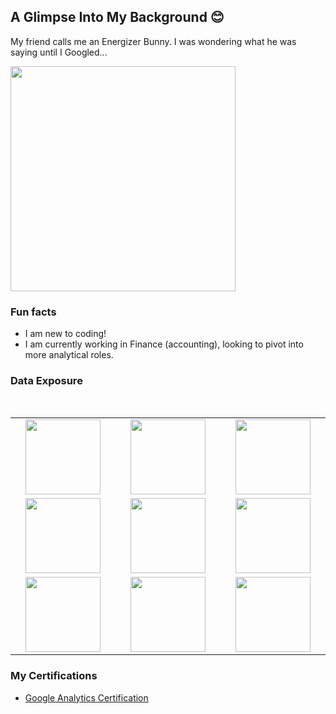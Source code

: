## A Glimpse Into My Background :blush:
My friend calls me an Energizer Bunny. I was wondering what he was saying until I Googled...

<img height="360px" src="https://github.com/Valerinetng/valerinetng/assets/167613192/76107479-77f3-4189-9918-9b6759cce33c"> 

### Fun facts
* I am new to coding!
* I am currently working in Finance (accounting), looking to pivot into more analytical roles. 

### Data Exposure
  
  <br>
<table>
<tbody>
 <tr>
<td align="center" width="20%">
<img height="120px" src="https://github.com/Valerinetng/valerinetng/assets/167613192/81442c77-3030-475d-a96d-b7ecf98bf666.png"> 
</td>

<td align="center" width="20%">
<img height=120px src="https://github.com/Valerinetng/valerinetng/assets/167613192/935aa904-0a8d-4307-89f3-bc7d3db064e0.png" 
</td>

<td align="center" width="20%">
<img height=120px src="https://github.com/Valerinetng/valerinetng/assets/167613192/4dea2eca-eeca-418c-9a11-ebc7950d43c1.png"> 
</td>
</tr>

<tr>
<td align="center" width="20%">
<img height=120px src="https://github.com/Valerinetng/valerinetng/assets/167613192/a19cc276-774e-4d55-93f0-59c2330b82e1.png"> 
</td>

<td align="center" width="20%">
<img height=120px src="https://github.com/Valerinetng/valerinetng/assets/167613192/09a838a7-88e0-436c-a3cc-d699f1072abf.png"> 
</td>

<td align="center" width="20%">
<img height=120px src="https://github.com/Valerinetng/valerinetng/assets/167613192/377e44fd-bc2a-42de-abda-7f16a64b1f48.png"> 
</td>
</tr>

<tr>
<td align="center" width="20%">
<img height=120px src="https://github.com/Valerinetng/valerinetng/assets/167613192/94ab7d90-f511-4424-b16c-6a6b77523207.png"> 
</td>

<td align="center" width="20%">
<img height=120px src="https://github.com/Valerinetng/valerinetng/assets/167613192/7e83f905-198e-4a61-803f-43a7ef4b7ed7.png"> 
</td>

<td align="center" width="20%">
<img height=120px src="https://github.com/Valerinetng/valerinetng/assets/167613192/fa1e64b4-0262-4df9-93a2-a08f206e29b6.png"> 
</td>



</tr>

</tbody>
</table>

### My Certifications
- [Google Analytics Certification](https://www.credly.com/badges/4a091688-5a98-4acd-bb34-cc71f471e6a0/public_url)


